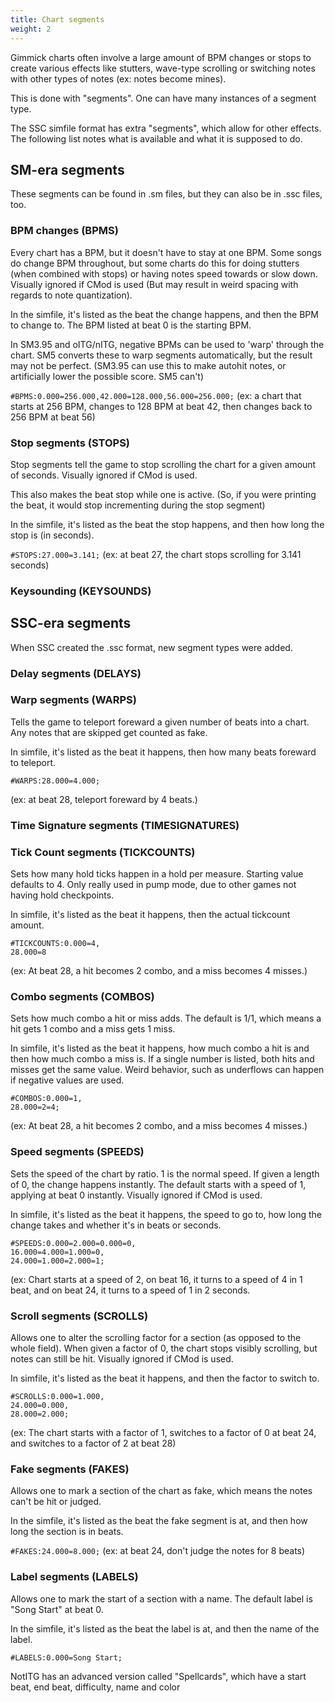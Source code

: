 ```yaml
---
title: Chart segments
weight: 2
---
```


Gimmick charts often involve a large amount of BPM changes or stops to create various effects like stutters, wave-type scrolling or switching notes with other types of notes (ex: notes become mines).

This is done with "segments". One can have many instances of a segment type.

The SSC simfile format has extra "segments", which allow for other effects. The following list notes what is available and what it is supposed to do.

## SM-era segments

These segments can be found in .sm files, but they can also be in .ssc files, too.

### BPM changes (BPMS)

Every chart has a BPM, but it doesn't have to stay at one BPM. Some songs do change BPM throughout, but some charts do this for doing stutters (when combined with stops) or having notes speed towards or slow down. Visually ignored if CMod is used (But may result in weird spacing with regards to note quantization).

In the simfile, it's listed as the beat the change happens, and then the BPM to change to. The BPM listed at beat 0 is the starting BPM.

In SM3.95 and oITG/nITG, negative BPMs can be used to 'warp' through the chart. SM5 converts these to warp segments automatically, but the result may not be perfect. (SM3.95 can use this to make autohit notes, or artificially lower the possible score. SM5 can't)

`#BPMS:0.000=256.000,42.000=128.000,56.000=256.000;`
(ex: a chart that starts at 256 BPM, changes to 128 BPM at beat 42, then changes back to 256 BPM at beat 56)

### Stop segments (STOPS)

Stop segments tell the game to stop scrolling the chart for a given amount of seconds. Visually ignored if CMod is used.

This also makes the beat stop while one is active. (So, if you were printing the beat, it would stop incrementing during the stop segment)

In the simfile, it's listed as the beat the stop happens, and then how long the stop is (in seconds).

<!-- TODO: I think negative stops are a thing in oITG/SM3.95, what does it do??? What does SM5 do with it??? -->

`#STOPS:27.000=3.141;`
(ex: at beat 27, the chart stops scrolling for 3.141 seconds)

### Keysounding (KEYSOUNDS)

<!-- TODO: How does this even work -->

## SSC-era segments

When SSC created the .ssc format, new segment types were added.

### Delay segments (DELAYS)

<!-- TODO: How does this even work -->

### Warp segments (WARPS)

Tells the game to teleport foreward a given number of beats into a chart. Any notes that are skipped get counted as fake.

In simfile, it's listed as the beat it happens, then how many beats foreward to teleport.

```
#WARPS:28.000=4.000;
```
(ex: at beat 28, teleport foreward by 4 beats.)

### Time Signature segments (TIMESIGNATURES)

<!-- TODO: How does this even work -->

### Tick Count segments (TICKCOUNTS)

<!-- TODO: How does this even work -->
Sets how many hold ticks happen in a hold per measure. <!--TODO: Or was it per beat?--> Starting value defaults to 4. Only really used in pump mode, due to other games not having hold checkpoints.

In simfile, it's listed as the beat it happens, then the actual tickcount amount.

```
#TICKCOUNTS:0.000=4,
28.000=8
```
(ex: At beat 28, a hit becomes 2 combo, and a miss becomes 4 misses.)

### Combo segments (COMBOS)

Sets how much combo a hit or miss adds. The default is 1/1, which means a hit gets 1 combo and a miss gets 1 miss.

In simfile, it's listed as the beat it happens, how much combo a hit is and then how much combo a miss is. If a single number is listed, both hits and misses get the same value. Weird behavior, such as underflows can happen if negative values are used.

```
#COMBOS:0.000=1,
28.000=2=4;
```
(ex: At beat 28, a hit becomes 2 combo, and a miss becomes 4 misses.)

### Speed segments (SPEEDS)

Sets the speed of the chart by ratio. 1 is the normal speed. If given a length of 0, the change happens instantly. The default starts with a speed of 1, applying at beat 0 instantly. Visually ignored if CMod is used.

In simfile, it's listed as the beat it happens, the speed to go to, how long the change takes and whether it's in beats or seconds.

```
#SPEEDS:0.000=2.000=0.000=0,
16.000=4.000=1.000=0,
24.000=1.000=2.000=1;
```
(ex: Chart starts at a speed of 2, on beat 16, it turns to a speed of 4 in 1 beat, and on beat 24, it turns to a speed of 1 in 2 seconds.

### Scroll segments (SCROLLS)

Allows one to alter the scrolling factor for a section (as opposed to the whole field). When given a factor of 0, the chart stops visibly scrolling, but notes can still be hit. Visually ignored if CMod is used.

In simfile, it's listed as the beat it happens, and then the factor to switch to.
```
#SCROLLS:0.000=1.000,
24.000=0.000,
28.000=2.000;
```
(ex: The chart starts with a factor of 1, switches to a factor of 0 at beat 24, and switches to a factor of 2 at beat 28)

### Fake segments (FAKES)

Allows one to mark a section of the chart as fake, which means the notes can't be hit or judged.

In the simfile, it's listed as the beat the fake segment is at, and then how long the section is in beats.

`#FAKES:24.000=8.000;`
(ex: at beat 24, don't judge the notes for 8 beats)

### Label segments (LABELS)

Allows one to mark the start of a section with a name. The default label is "Song Start" at beat 0.

In the simfile, it's listed as the beat the label is at, and then the name of the label.

`#LABELS:0.000=Song Start;`

NotITG has an advanced version called "Spellcards", which have a start beat, end beat, difficulty, name and color
